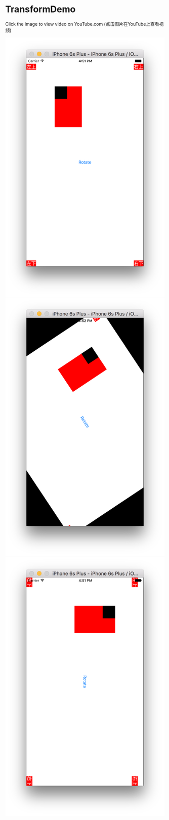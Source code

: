 # TransformDemo

Click the image to view video on YouTube.com
(点击图片在YouTube上查看视频)


[![ScreenShot](https://raw.githubusercontent.com/xuguojun/TransformDemo/master/TransformDemo/TransformDemo/original.png)](https://youtu.be/wchDyJvdR5k)
[![ScreenShot](https://raw.githubusercontent.com/xuguojun/TransformDemo/master/TransformDemo/TransformDemo/rotating.png)](https://youtu.be/wchDyJvdR5k)
[![ScreenShot](https://raw.githubusercontent.com/xuguojun/TransformDemo/master/TransformDemo/TransformDemo/landscape.png)](https://youtu.be/wchDyJvdR5k)
